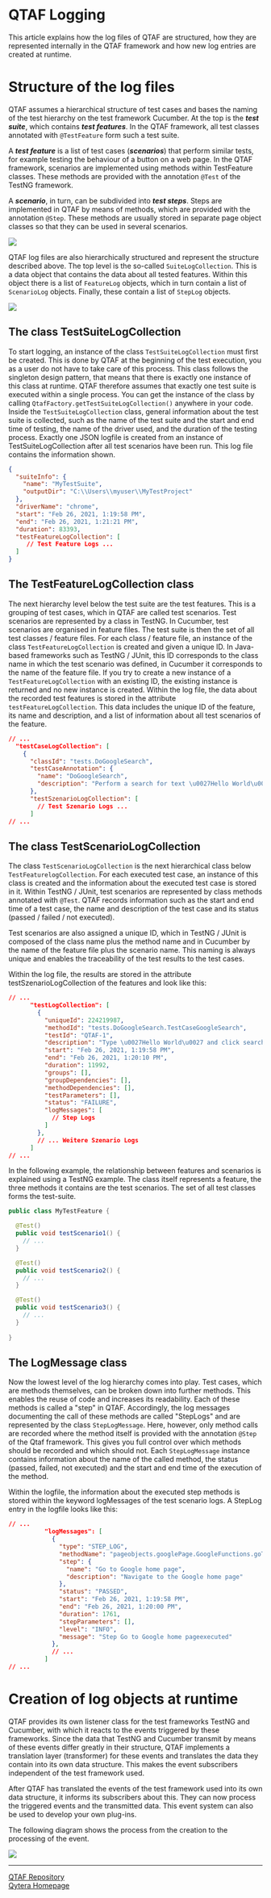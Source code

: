 # QTAF Logging

This article explains how the log files of QTAF are structured, how they are represented internally in the QTAF framework and how new log entries are created at runtime.

# Structure of the log files

QTAF assumes a hierarchical structure of test cases and bases the naming of the test hierarchy on the test framework Cucumber. At the top is the ***test suite***, which contains ***test features***. In the QTAF framework, all test classes annotated with `@TestFeature` form such a test suite. 

A ***test feature*** is a list of test cases (***scenarios***) that perform similar tests, for example testing the behaviour of a button on a web page. In the QTAF framework, scenarios are implemented using methods within TestFeature classes. These methods are provided with the annotation `@Test` of the TestNG framework. 

A ***scenario***, in turn, can be subdivided into ***test steps***. Steps are implemented in QTAF by means of methods, which are provided with the annotation `@Step`. These methods are usually stored in separate page object classes so that they can be used in several scenarios.

<img src="https://qytera-gmbh.github.io/img/qtaf/logging/test_hierarchy.png" />

QTAF log files are also hierarchically structured and represent the structure described above. The top level is the so-called `SuiteLogCollection`. This is a data object that contains the data about all tested features. Within this object there is a list of `FeatureLog` objects, which in turn contain a list of `ScenarioLog` objects. Finally, these contain a list of `StepLog` objects.

<img src="https://qytera-gmbh.github.io/img/qtaf/logging/qtaf_log_classes_hierarchy.png" />

## The class TestSuiteLogCollection

To start logging, an instance of the class `TestSuiteLogCollection` must first be created. This is done by QTAF at the beginning of the test execution, you as a user do not have to take care of this process. This class follows the singleton design pattern, that means that there is exactly one instance of this class at runtime. QTAF therefore assumes that exactly one test suite is executed within a single process. You can get the instance of the class by calling `QtafFactory.getTestSuiteLogCollection()` anywhere in your code. Inside the `TestSuiteLogCollection` class, general information about the test suite is collected, such as the name of the test suite and the start and end time of testing, the name of the driver used, and the duration of the testing process. Exactly one JSON logfile is created from an instance of TestSuiteLogCollection after all test scenarios have been run. This log file contains the information shown.

```JSON
{
  "suiteInfo": {
    "name": "MyTestSuite",
    "outputDir": "C:\\Users\\myuser\\MyTestProject"
  },
  "driverName": "chrome",
  "start": "Feb 26, 2021, 1:19:58 PM",
  "end": "Feb 26, 2021, 1:21:21 PM",
  "duration": 83393,
  "testFeatureLogCollection": [
     // Test Feature Logs ...
  ]
}
```

## The TestFeatureLogCollection class

The next hierarchy level below the test suite are the test features. This is a grouping of test cases, which in QTAF are called test scenarios. Test scenarios are represented by a class in TestNG. In Cucumber, test scenarios are organised in feature files. The test suite is then the set of all test classes / feature files. For each class / feature file, an instance of the class `TestFeatureLogCollection` is created and given a unique ID. In Java-based frameworks such as TestNG / JUnit, this ID corresponds to the class name in which the test scenario was defined, in Cucumber it corresponds to the name of the feature file. If you try to create a new instance of a `TestFeatureLogCollection` with an existing ID, the existing instance is returned and no new instance is created. Within the log file, the data about the recorded test features is stored in the attribute `testFeatureLogCollection`. This data includes the unique ID of the feature, its name and description, and a list of information about all test scenarios of the feature.

```json
// ...
  "testCaseLogCollection": [
    {
      "classId": "tests.DoGoogleSearch",
      "testCaseAnnotation": {
        "name": "DoGoogleSearch",
        "description": "Perform a search for text \u0027Hello World\u0027"
      },
      "testSzenarioLogCollection": [
        // Test Szenario Logs ...
      ]
// ...
```

## The class TestScenarioLogCollection

The class `TestScenarioLogCollection` is the next hierarchical class below `TestFeaturelogCollection`.  For each executed test case, an instance of this class is created and the information about the executed test case is stored in it. Within TestNG / JUnit, test scenarios are represented by class methods annotated with `@Test`. QTAF records information such as the start and end time of a test case, the name and description of the test case and its status (passed / failed / not executed). 

Test scenarios are also assigned a unique ID, which in TestNG / JUnit is composed of the class name plus the method name and in Cucumber by the name of the feature file plus the scenario name. This naming is always unique and enables the traceability of the test results to the test cases.

Within the log file, the results are stored in the attribute testSzenarioLogCollection of the features and look like this:

```json
// ...
      "testLogCollection": [
        {
          "uniqueId": 224219987,
          "methodId": "tests.DoGoogleSearch.TestCaseGoogleSearch",
          "testId": "QTAF-1",
          "description": "Type \u0027Hello World\u0027 and click search button",
          "start": "Feb 26, 2021, 1:19:58 PM",
          "end": "Feb 26, 2021, 1:20:10 PM",
          "duration": 11992,
          "groups": [],
          "groupDependencies": [],
          "methodDependencies": [],
          "testParameters": [],
          "status": "FAILURE",
          "logMessages": [
            // Step Logs
          ]
        },
        // ... Weitere Szenario Logs
      ]
// ...
```

In the following example, the relationship between features and scenarios is explained using a TestNG example. The class itself represents a feature, the three methods it contains are the test scenarios. The set of all test classes forms the test-suite.

```java
public class MyTestFeature {

  @Test()
  public void testScenario1() {
    // ...
  }

  @Test()
  public void testScenario2() {
    // ...
  }

  @Test()
  public void testScenario3() {
    // ...
  }
  
}
```

## The LogMessage class

Now the lowest level of the log hierarchy comes into play. Test cases, which are methods themselves, can be broken down into further methods. This enables the reuse of code and increases its readability. Each of these methods is called a "step" in QTAF. Accordingly, the log messages documenting the call of these methods are called "StepLogs" and are represented by the class `StepLogMessage`. Here, however, only method calls are recorded where the method itself is provided with the annotation `@Step` of the Qtaf framework. This gives you full control over which methods should be recorded and which should not. Each `StepLogMessage` instance contains information about the name of the called method, the status (passed, failed, not executed) and the start and end time of the execution of the method.

Within the logfile, the information about the executed step methods is stored within the keyword logMessages of the test scenario logs. A StepLog entry in the logfile looks like this:

```json
// ...
          "logMessages": [
            {
              "type": "STEP_LOG",
              "methodName": "pageobjects.googlePage.GoogleFunctions.goToGoogleHome",
              "step": {
                "name": "Go to Google home page",
                "description": "Navigate to the Google home page"
              },
              "status": "PASSED",
              "start": "Feb 26, 2021, 1:19:58 PM",
              "end": "Feb 26, 2021, 1:20:00 PM",
              "duration": 1761,
              "stepParameters": [],
              "level": "INFO",
              "message": "Step Go to Google home pageexecuted"
            },
            // ...
          ]
// ...
```

# Creation of log objects at runtime

QTAF provides its own listener class for the test frameworks TestNG and Cucumber, with which it reacts to the events triggered by these frameworks. Since the data that TestNG and Cucumber transmit by means of these events differ greatly in their structure, QTAF implements a translation layer (transformer) for these events and translates the data they contain into its own data structure. This makes the event subscribers independent of the test framework used.

After QTAF has translated the events of the test framework used into its own data structure, it informs its subscribers about this. They can now process the triggered events and the transmitted data. This event system can also be used to develop your own plug-ins.

The following diagram shows the process from the creation to the processing of the event.

<img src="https://qytera-gmbh.github.io/img/qtaf/architecture/qtaf_architecture.png" />

<hr>
<a href="https://github.com/Qytera-Gmbh/QTAF" target="_blank">QTAF Repository</a><br>
<a href="https://www.qytera.de" target="_blank">Qytera Homepage</a>
